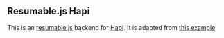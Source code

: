 ## Resumable.js Hapi

This is an [resumable.js](https://github.com/23/resumable.js) backend for [Hapi](http://hapijs.com/). It is adapted from [this example](https://github.com/23/resumable.js/blob/master/samples/Node.js/resumable-node.js).
